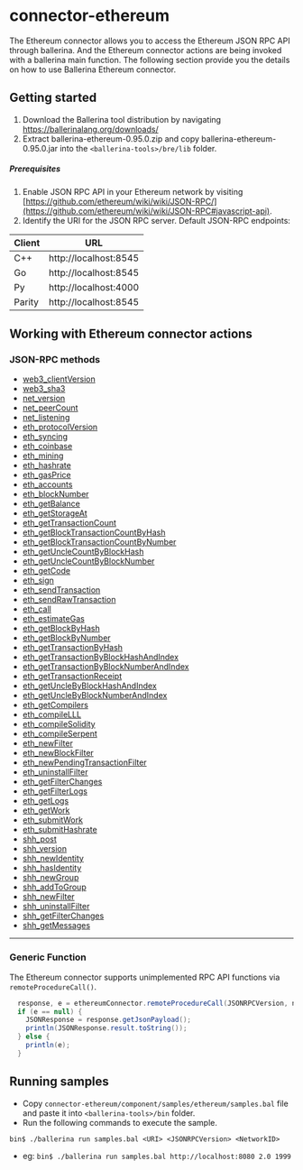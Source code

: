# connector-ethereum

The Ethereum connector allows you to access the Ethereum JSON RPC API through ballerina. And the Ethereum connector actions are being invoked with a ballerina main function. The following section provide you the details on how to use Ballerina Ethereum connector.

## Getting started

1. Download the Ballerina tool distribution by navigating https://ballerinalang.org/downloads/
2. Extract ballerina-ethereum-0.95.0.zip and copy ballerina-ethereum-0.95.0.jar into the `<ballerina-tools>/bre/lib` folder.

##### Prerequisites
1. Enable JSON RPC API in your Ethereum network by visiting [https://github.com/ethereum/wiki/wiki/JSON-RPC/](https://github.com/ethereum/wiki/wiki/JSON-RPC#javascript-api).
2. Identify the URI for the JSON RPC server. 
Default JSON-RPC endpoints:

| Client | URL |
|-------|:------------:|
| C++ |  http://localhost:8545 | 
| Go |http://localhost:8545 | 
| Py | http://localhost:4000 | 
| Parity | http://localhost:8545 | 

## Working with Ethereum connector actions

### JSON-RPC methods

* [web3_clientVersion](https://github.com/ethereum/wiki/wiki/JSON-RPC#web3_clientversion)
* [web3_sha3](https://github.com/ethereum/wiki/wiki/JSON-RPC#web3_sha3)
* [net_version](https://github.com/ethereum/wiki/wiki/JSON-RPC#net_version)
* [net_peerCount](https://github.com/ethereum/wiki/wiki/JSON-RPC#net_peercount)
* [net_listening](https://github.com/ethereum/wiki/wiki/JSON-RPC#net_listening)
* [eth_protocolVersion](https://github.com/ethereum/wiki/wiki/JSON-RPC#eth_protocolversion)
* [eth_syncing](https://github.com/ethereum/wiki/wiki/JSON-RPC#eth_syncing)
* [eth_coinbase](https://github.com/ethereum/wiki/wiki/JSON-RPC#eth_coinbase)
* [eth_mining](https://github.com/ethereum/wiki/wiki/JSON-RPC#eth_mining)
* [eth_hashrate](https://github.com/ethereum/wiki/wiki/JSON-RPC#eth_hashrate)
* [eth_gasPrice](https://github.com/ethereum/wiki/wiki/JSON-RPC#eth_gasprice)
* [eth_accounts](https://github.com/ethereum/wiki/wiki/JSON-RPC#eth_accounts)
* [eth_blockNumber](https://github.com/ethereum/wiki/wiki/JSON-RPC#eth_blocknumber)
* [eth_getBalance](https://github.com/ethereum/wiki/wiki/JSON-RPC#eth_getbalance)
* [eth_getStorageAt](https://github.com/ethereum/wiki/wiki/JSON-RPC#eth_getstorageat)
* [eth_getTransactionCount](https://github.com/ethereum/wiki/wiki/JSON-RPC#eth_gettransactioncount)
* [eth_getBlockTransactionCountByHash](https://github.com/ethereum/wiki/wiki/JSON-RPC#eth_getblocktransactioncountbyhash)
* [eth_getBlockTransactionCountByNumber](https://github.com/ethereum/wiki/wiki/JSON-RPC#eth_getblocktransactioncountbynumber)
* [eth_getUncleCountByBlockHash](https://github.com/ethereum/wiki/wiki/JSON-RPC#eth_getunclecountbyblockhash)
* [eth_getUncleCountByBlockNumber](https://github.com/ethereum/wiki/wiki/JSON-RPC#eth_getunclecountbyblocknumber)
* [eth_getCode](https://github.com/ethereum/wiki/wiki/JSON-RPC#eth_getcode)
* [eth_sign](https://github.com/ethereum/wiki/wiki/JSON-RPC#eth_sign)
* [eth_sendTransaction](https://github.com/ethereum/wiki/wiki/JSON-RPC#eth_sendtransaction)
* [eth_sendRawTransaction](https://github.com/ethereum/wiki/wiki/JSON-RPC#eth_sendrawtransaction)
* [eth_call](https://github.com/ethereum/wiki/wiki/JSON-RPC#eth_call)
* [eth_estimateGas](https://github.com/ethereum/wiki/wiki/JSON-RPC#eth_estimategas)
* [eth_getBlockByHash](https://github.com/ethereum/wiki/wiki/JSON-RPC#eth_getblockbyhash)
* [eth_getBlockByNumber](https://github.com/ethereum/wiki/wiki/JSON-RPC#eth_getblockbynumber)
* [eth_getTransactionByHash](https://github.com/ethereum/wiki/wiki/JSON-RPC#eth_gettransactionbyhash)
* [eth_getTransactionByBlockHashAndIndex](https://github.com/ethereum/wiki/wiki/JSON-RPC#eth_gettransactionbyblockhashandindex)
* [eth_getTransactionByBlockNumberAndIndex](https://github.com/ethereum/wiki/wiki/JSON-RPC#eth_gettransactionbyblocknumberandindex)
* [eth_getTransactionReceipt](https://github.com/ethereum/wiki/wiki/JSON-RPC#eth_gettransactionreceipt)
* [eth_getUncleByBlockHashAndIndex](https://github.com/ethereum/wiki/wiki/JSON-RPC#eth_getunclebyblockhashandindex)
* [eth_getUncleByBlockNumberAndIndex](https://github.com/ethereum/wiki/wiki/JSON-RPC#eth_getunclebyblocknumberandindex)
* [eth_getCompilers](https://github.com/ethereum/wiki/wiki/JSON-RPC#eth_getcompilers)
* [eth_compileLLL](https://github.com/ethereum/wiki/wiki/JSON-RPC#eth_compilelll)
* [eth_compileSolidity](https://github.com/ethereum/wiki/wiki/JSON-RPC#eth_compilesolidity)
* [eth_compileSerpent](https://github.com/ethereum/wiki/wiki/JSON-RPC#eth_compileserpent)
* [eth_newFilter](https://github.com/ethereum/wiki/wiki/JSON-RPC#eth_newfilter)
* [eth_newBlockFilter](https://github.com/ethereum/wiki/wiki/JSON-RPC#eth_newblockfilter)
* [eth_newPendingTransactionFilter](https://github.com/ethereum/wiki/wiki/JSON-RPC#eth_newpendingtransactionfilter)
* [eth_uninstallFilter](https://github.com/ethereum/wiki/wiki/JSON-RPC#eth_uninstallfilter)
* [eth_getFilterChanges](https://github.com/ethereum/wiki/wiki/JSON-RPC#eth_getfilterchanges)
* [eth_getFilterLogs](https://github.com/ethereum/wiki/wiki/JSON-RPC#eth_getfilterlogs)
* [eth_getLogs](https://github.com/ethereum/wiki/wiki/JSON-RPC#eth_getlogs)
* [eth_getWork](https://github.com/ethereum/wiki/wiki/JSON-RPC#eth_getwork)
* [eth_submitWork](https://github.com/ethereum/wiki/wiki/JSON-RPC#eth_submitwork)
* [eth_submitHashrate](https://github.com/ethereum/wiki/wiki/JSON-RPC#eth_submithashrate)
* [shh_post](https://github.com/ethereum/wiki/wiki/JSON-RPC#shh_post)
* [shh_version](https://github.com/ethereum/wiki/wiki/JSON-RPC#shh_version)
* [shh_newIdentity](https://github.com/ethereum/wiki/wiki/JSON-RPC#shh_newidentity)
* [shh_hasIdentity](https://github.com/ethereum/wiki/wiki/JSON-RPC#shh_hasidentity)
* [shh_newGroup](https://github.com/ethereum/wiki/wiki/JSON-RPC#shh_newgroup)
* [shh_addToGroup](https://github.com/ethereum/wiki/wiki/JSON-RPC#shh_addtogroup)
* [shh_newFilter](https://github.com/ethereum/wiki/wiki/JSON-RPC#shh_newfilter)
* [shh_uninstallFilter](https://github.com/ethereum/wiki/wiki/JSON-RPC#shh_uninstallfilter)
* [shh_getFilterChanges](https://github.com/ethereum/wiki/wiki/JSON-RPC#shh_getfilterchanges)
* [shh_getMessages](https://github.com/ethereum/wiki/wiki/JSON-RPC#shh_getmessages)

***

### Generic Function

The Ethereum connector supports unimplemented RPC API functions via `remoteProcedureCall()`. 
```java
  response, e = ethereumConnector.remoteProcedureCall(JSONRPCVersion, networkId, "method_name", []);
  if (e == null) {
    JSONResponse = response.getJsonPayload();
    println(JSONResponse.result.toString());
  } else {
    println(e);
  }
  ```
## Running samples

- Copy `connector-ethereum/component/samples/ethereum/samples.bal` file and paste it into `<ballerina-tools>/bin` folder.
- Run the following commands to execute the sample.

`bin$ ./ballerina run samples.bal <URI> <JSONRPCVersion> <NetworkID>`
- eg:
`bin$ ./ballerina run samples.bal http://localhost:8080 2.0 1999`

        



